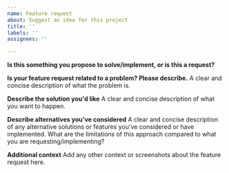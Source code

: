 ```yaml
---
name: Feature request
about: Suggest an idea for this project
title: ''
labels: ''
assignees: ''

---
```


**Is this something you propose to solve/implement, or is this a request?**

**Is your feature request related to a problem? Please describe.**
A clear and concise description of what the problem is. 

**Describe the solution you'd like**
A clear and concise description of what you want to happen.

**Describe alternatives you've considered**
A clear and concise description of any alternative solutions or features you've considered or have implemented. What are the limitations of this approach compared to what you are requesting/implementing?

**Additional context**
Add any other context or screenshots about the feature request here.
